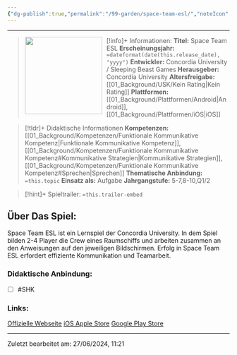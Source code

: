 ```yaml
---
{"dg-publish":true,"permalink":"/99-garden/space-team-esl/","noteIcon":"1"}
---
```


---
>[!info]+ Informationen:
><img src="https://play-lh.googleusercontent.com/fB5Y6Ef3FQq_5zSL6tvIaQKatUyQ3oS2_ZbYoWyfmN3XG0HBatEUuxJW_zvztcthhO8A=w480-h960" style="float:left;height:175px;padding-right:10px">**Titel:** Space Team ESL
>**Erscheinungsjahr:** `=dateformat(date(this.release_date), "yyyy")`
>**Entwickler:** Concordia University / Sleeping Beast Games
>**Herausgeber:** Concordia University
>**Altersfreigabe:** [[01_Background/USK/Kein Rating\|Kein Rating]]
>**Plattformen:** [[01_Background/Plattformen/Android\|Android]],[[01_Background/Plattformen/iOS\|iOS]]

>[!tldr]+ Didaktische Informationen
>**Kompetenzen:** [[01_Background/Kompetenzen/Funktionale Kommunikative Kompetenz\|Funktionale Kommunikative Kompetenz]],[[01_Background/Kompetenzen/Funktionale Kommunikative Kompetenz#Kommunikative Strategien\|Kommunikative Strategien]],[[01_Background/Kompetenzen/Funktionale Kommunikative Kompetenz#Sprechen\|Sprechen]]
>**Thematische Anbindung:** `=this.topic`
>**Einsatz als:** Aufgabe
>**Jahrgangstufe:** 5-7,8-10,Q1/2

>[!hint]+ Spieltrailer:
>`=this.trailer-embed`


## Über Das Spiel:
Space Team ESL ist ein Lernspiel der Concordia University. In dem Spiel bilden 2-4 Player die Crew eines Raumschiffs und arbeiten zusammen an den Anweisungen auf den jeweiligen Bildschirmen. Erfolg in Space Team ESL erfordert effiziente Kommunikation und Teamarbeit.
### Didaktische Anbindung:
- [ ] #SHK 
### Links:
[Offizielle Webseite](http://spaceteamesl.ca)
[iOS Apple Store](https://apps.apple.com/us/app/spaceteam-esl/id999546790)
[Google Play Store](https://play.google.com/store/apps/details?id=com.sleepingbeastgames.spaceteamXESL&hl=en)


---
Zuletzt bearbeitet am: 27/06/2024, 11:21